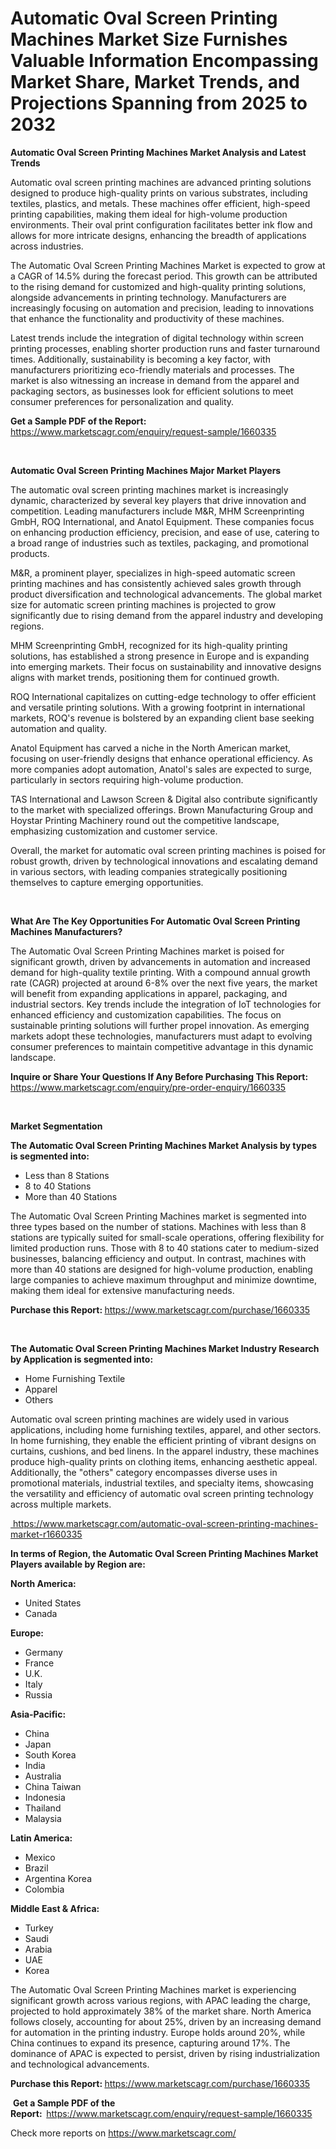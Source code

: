 <p><h1>Automatic Oval Screen Printing Machines Market Size Furnishes Valuable Information Encompassing Market Share, Market Trends, and Projections Spanning from 2025 to 2032</h1></p><p><strong>Automatic Oval Screen Printing Machines Market Analysis and Latest Trends</strong></p>
<p><p>Automatic oval screen printing machines are advanced printing solutions designed to produce high-quality prints on various substrates, including textiles, plastics, and metals. These machines offer efficient, high-speed printing capabilities, making them ideal for high-volume production environments. Their oval print configuration facilitates better ink flow and allows for more intricate designs, enhancing the breadth of applications across industries.</p><p>The Automatic Oval Screen Printing Machines Market is expected to grow at a CAGR of 14.5% during the forecast period. This growth can be attributed to the rising demand for customized and high-quality printing solutions, alongside advancements in printing technology. Manufacturers are increasingly focusing on automation and precision, leading to innovations that enhance the functionality and productivity of these machines.</p><p>Latest trends include the integration of digital technology within screen printing processes, enabling shorter production runs and faster turnaround times. Additionally, sustainability is becoming a key factor, with manufacturers prioritizing eco-friendly materials and processes. The market is also witnessing an increase in demand from the apparel and packaging sectors, as businesses look for efficient solutions to meet consumer preferences for personalization and quality.</p></p>
<p><strong>Get a Sample PDF of the Report:&nbsp;</strong> <a href="https://www.marketscagr.com/enquiry/request-sample/1660335?utm_campaign=2465&utm_medium=2&utm_source=Github&utm_content=ia&utm_term=29032025&utm_id=automatic-oval-screen-printing-machines">https://www.marketscagr.com/enquiry/request-sample/1660335</a></p>
<p>&nbsp;</p>
<p><strong>Automatic Oval Screen Printing Machines Major Market Players</strong></p>
<p><p>The automatic oval screen printing machines market is increasingly dynamic, characterized by several key players that drive innovation and competition. Leading manufacturers include M&R, MHM Screenprinting GmbH, ROQ International, and Anatol Equipment. These companies focus on enhancing production efficiency, precision, and ease of use, catering to a broad range of industries such as textiles, packaging, and promotional products.</p><p>M&R, a prominent player, specializes in high-speed automatic screen printing machines and has consistently achieved sales growth through product diversification and technological advancements. The global market size for automatic screen printing machines is projected to grow significantly due to rising demand from the apparel industry and developing regions.</p><p>MHM Screenprinting GmbH, recognized for its high-quality printing solutions, has established a strong presence in Europe and is expanding into emerging markets. Their focus on sustainability and innovative designs aligns with market trends, positioning them for continued growth.</p><p>ROQ International capitalizes on cutting-edge technology to offer efficient and versatile printing solutions. With a growing footprint in international markets, ROQ's revenue is bolstered by an expanding client base seeking automation and quality.</p><p>Anatol Equipment has carved a niche in the North American market, focusing on user-friendly designs that enhance operational efficiency. As more companies adopt automation, Anatol's sales are expected to surge, particularly in sectors requiring high-volume production.</p><p>TAS International and Lawson Screen & Digital also contribute significantly to the market with specialized offerings. Brown Manufacturing Group and Hoystar Printing Machinery round out the competitive landscape, emphasizing customization and customer service.</p><p>Overall, the market for automatic oval screen printing machines is poised for robust growth, driven by technological innovations and escalating demand in various sectors, with leading companies strategically positioning themselves to capture emerging opportunities.</p></p>
<p>&nbsp;</p>
<p><strong>What Are The Key Opportunities For Automatic Oval Screen Printing Machines Manufacturers?</strong></p>
<p><p>The Automatic Oval Screen Printing Machines market is poised for significant growth, driven by advancements in automation and increased demand for high-quality textile printing. With a compound annual growth rate (CAGR) projected at around 6-8% over the next five years, the market will benefit from expanding applications in apparel, packaging, and industrial sectors. Key trends include the integration of IoT technologies for enhanced efficiency and customization capabilities. The focus on sustainable printing solutions will further propel innovation. As emerging markets adopt these technologies, manufacturers must adapt to evolving consumer preferences to maintain competitive advantage in this dynamic landscape.</p></p>
<p><strong>Inquire or Share Your Questions If Any Before Purchasing This Report:</strong> <a href="https://www.marketscagr.com/enquiry/pre-order-enquiry/1660335?utm_campaign=2465&utm_medium=2&utm_source=Github&utm_content=ia&utm_term=29032025&utm_id=automatic-oval-screen-printing-machines">https://www.marketscagr.com/enquiry/pre-order-enquiry/1660335</a></p>
<p>&nbsp;</p>
<p><strong>Market Segmentation</strong></p>
<p><strong>The Automatic Oval Screen Printing Machines Market Analysis by types is segmented into:</strong></p>
<p><ul><li>Less than 8 Stations</li><li>8 to 40 Stations</li><li>More than 40 Stations</li></ul></p>
<p><p>The Automatic Oval Screen Printing Machines market is segmented into three types based on the number of stations. Machines with less than 8 stations are typically suited for small-scale operations, offering flexibility for limited production runs. Those with 8 to 40 stations cater to medium-sized businesses, balancing efficiency and output. In contrast, machines with more than 40 stations are designed for high-volume production, enabling large companies to achieve maximum throughput and minimize downtime, making them ideal for extensive manufacturing needs.</p></p>
<p><strong>Purchase this Report:&nbsp;</strong><a href="https://www.marketscagr.com/purchase/1660335?utm_campaign=2465&utm_medium=2&utm_source=Github&utm_content=ia&utm_term=29032025&utm_id=automatic-oval-screen-printing-machines">https://www.marketscagr.com/purchase/1660335</a></p>
<p>&nbsp;</p>
<p><strong>The Automatic Oval Screen Printing Machines Market Industry Research by Application is segmented into:</strong></p>
<p><ul><li>Home Furnishing Textile</li><li>Apparel</li><li>Others</li></ul></p>
<p><p>Automatic oval screen printing machines are widely used in various applications, including home furnishing textiles, apparel, and other sectors. In home furnishing, they enable the efficient printing of vibrant designs on curtains, cushions, and bed linens. In the apparel industry, these machines produce high-quality prints on clothing items, enhancing aesthetic appeal. Additionally, the "others" category encompasses diverse uses in promotional materials, industrial textiles, and specialty items, showcasing the versatility and efficiency of automatic oval screen printing technology across multiple markets.</p></p>
<p><a href="https://www.marketscagr.com/automatic-oval-screen-printing-machines-market-r1660335?utm_campaign=2465&utm_medium=2&utm_source=Github&utm_content=ia&utm_term=29032025&utm_id=automatic-oval-screen-printing-machines">&nbsp;https://www.marketscagr.com/automatic-oval-screen-printing-machines-market-r1660335</a></p>
<p><strong>In terms of Region, the Automatic Oval Screen Printing Machines Market Players available by Region are:</strong></p>
<p>
    <p> <strong> North America: </strong>
        <ul>
            <li>United States</li>
            <li>Canada</li>
        </ul>
        </p> 
    <p> <strong> Europe: </strong>
        <ul>
            <li>Germany</li>
            <li>France</li>
            <li>U.K.</li>
            <li>Italy</li>
            <li>Russia</li>
        </ul>
        </p> 
    <p> <strong> Asia-Pacific: </strong>
        <ul>
            <li>China</li>
            <li>Japan</li>
            <li>South Korea</li>
            <li>India</li>
            <li>Australia</li>
            <li>China Taiwan</li>
            <li>Indonesia</li>
            <li>Thailand</li>
            <li>Malaysia</li>
        </ul>
        </p> 
    <p> <strong> Latin America: </strong>
        <ul>
            <li>Mexico</li>
            <li>Brazil</li>
            <li>Argentina Korea</li>
            <li>Colombia</li>
        </ul>
        </p> 
    <p> <strong> Middle East & Africa: </strong>
        <ul>
            <li>Turkey</li>
            <li>Saudi</li>
            <li>Arabia</li>
            <li>UAE</li>
            <li>Korea</li>
        </ul>
    </p>
    </p>
<p><p>The Automatic Oval Screen Printing Machines market is experiencing significant growth across various regions, with APAC leading the charge, projected to hold approximately 38% of the market share. North America follows closely, accounting for about 25%, driven by an increasing demand for automation in the printing industry. Europe holds around 20%, while China continues to expand its presence, capturing around 17%. The dominance of APAC is expected to persist, driven by rising industrialization and technological advancements.</p></p>
<p><strong>Purchase this Report: </strong><a href="https://www.marketscagr.com/purchase/1660335?utm_campaign=2465&utm_medium=2&utm_source=Github&utm_content=ia&utm_term=29032025&utm_id=automatic-oval-screen-printing-machines">https://www.marketscagr.com/purchase/1660335</a></p>
<p>&nbsp;<strong>Get a Sample PDF of the Report:&nbsp;&nbsp;</strong><a href="https://www.marketscagr.com/enquiry/request-sample/1660335?utm_campaign=2465&utm_medium=2&utm_source=Github&utm_content=ia&utm_term=29032025&utm_id=automatic-oval-screen-printing-machines">https://www.marketscagr.com/enquiry/request-sample/1660335</a></p>
<p><strong></strong></p>
<p>Check more reports on <a href="https://www.marketscagr.com/?utm_campaign=2465&utm_medium=2&utm_source=Github&utm_content=ia&utm_term=29032025&utm_id=automatic-oval-screen-printing-machines">https://www.marketscagr.com/</a></p>